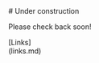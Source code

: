 <link rel="me" href="https://blorbo.social/@kaosmage"> 
<!--Begin body-->
<div class="body" style="width:75%">
# Under construction

Please check back soon! 

<!--Begin Sidebar-->
<div class="sidebar" style="width:25%">
[Links](links.md)
</div>
